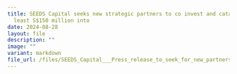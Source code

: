 ```yaml
---
title: SEEDS Capital seeks new strategic partners to co invest and catalyse at
  least S$150 million into
date: 2024-08-28
layout: file
description: ""
image: ""
variant: markdown
file_url: /files/SEEDS_Capital___Press_release_to_seek_for_new_partners.pdf
---
```

